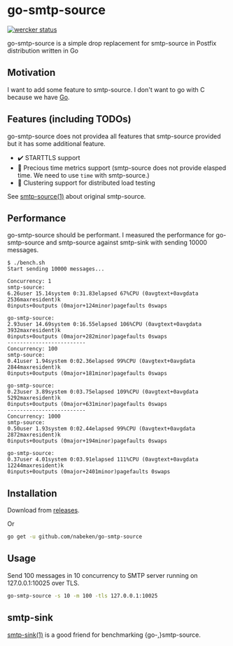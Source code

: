 # go-smtp-source

[![wercker status](https://app.wercker.com/status/0d12a3d5376d3b6488247867269f2302/m "wercker status")](https://app.wercker.com/project/bykey/0d12a3d5376d3b6488247867269f2302)

go-smtp-source is a simple drop replacement for smtp-source in Postfix distribution written in Go

## Motivation

I want to add some feature to smtp-source. I don't want to go with C because we have [Go](http://golang.org).

## Features (including TODOs)

go-smtp-source does not providea all features that smtp-source provided but it has some additional feature.

- :heavy_check_mark: STARTTLS support
- :construction: Precious time metrics support (smtp-source does not provide elasped time. We need to use `time` with smtp-source.)
- :construction: Clustering support for distributed load testing

See [smtp-source(1)](http://www.postfix.org/smtp-source.1.html) about original smtp-source.

## Performance

go-smtp-source should be performant.
I measured the performance for go-smtp-source and smtp-source against smtp-sink with sending 10000 messages.

```
$ ./bench.sh
Start sending 10000 messages...

Concurrency: 1
smtp-source:
6.26user 15.14system 0:31.83elapsed 67%CPU (0avgtext+0avgdata 2536maxresident)k
0inputs+0outputs (0major+124minor)pagefaults 0swaps

go-smtp-source:
2.93user 14.69system 0:16.55elapsed 106%CPU (0avgtext+0avgdata 3932maxresident)k
0inputs+0outputs (0major+282minor)pagefaults 0swaps
-------------------------
Concurrency: 100
smtp-source:
0.41user 1.94system 0:02.36elapsed 99%CPU (0avgtext+0avgdata 2844maxresident)k
0inputs+0outputs (0major+181minor)pagefaults 0swaps

go-smtp-source:
0.23user 3.89system 0:03.75elapsed 109%CPU (0avgtext+0avgdata 5292maxresident)k
0inputs+0outputs (0major+631minor)pagefaults 0swaps
-------------------------
Concurrency: 1000
smtp-source:
0.50user 1.93system 0:02.44elapsed 99%CPU (0avgtext+0avgdata 2872maxresident)k
0inputs+0outputs (0major+194minor)pagefaults 0swaps

go-smtp-source:
0.37user 4.01system 0:03.91elapsed 111%CPU (0avgtext+0avgdata 12244maxresident)k
0inputs+0outputs (0major+2401minor)pagefaults 0swaps
```

## Installation

Download from [releases](https://github.com/nabeken/go-smtp-source/releases).

Or

```sh
go get -u github.com/nabeken/go-smtp-source
```

## Usage

Send 100 messages in 10 concurrency to SMTP server running on 127.0.0.1:10025 over TLS.

```sh
go-smtp-source -s 10 -m 100 -tls 127.0.0.1:10025
```

## smtp-sink

[smtp-sink(1)](http://www.postfix.org/smtp-sink.1.html) is a good friend for benchmarking {go-,}smtp-source.
